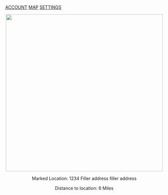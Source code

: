 [ACCOUNT]() 
[MAP]() 
[SETTINGS]()
 
 <p align="center">
 <img src="https://live.staticflickr.com/31/40919010_157eb18de1_b.jpg" width="500" height="500">


<p align="center">
Marked Location: 1234 Filler address filler address

 
<p align="center">
Distance to location: 6 Miles

